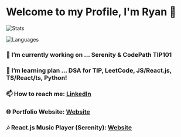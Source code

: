# Welcome to my Profile, I'm Ryan 👋

![Stats](https://github-readme-stats.vercel.app/api?username=RyanTren&show_icons=true&theme=dracula )

![Languages](https://github-readme-stats.vercel.app/api/top-langs/?username=RyanTren&theme=dracula )

### 🔭 I’m currently working on ... Serenity & CodePath TIP101
### 🌱 I’m learning plan ... DSA for TIP, LeetCode, JS/React.js, TS/React/ts, Python!
### 📫 How to reach me: [LinkedIn](https://www.linkedin.com/in/ryantren/)
### 🌐 Portfolio Website: [Website](https://ryantren.github.io/protfolio-website/)
### 🎶 React.js Music Player (Serenity): [Website](https://serenity-com.vercel.app/)
